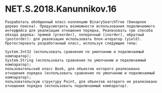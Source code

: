 # NET.S.2018.Kanunnikov.16

    Разработать обобщенный класс-коллекцию BinarySearchTree (бинарное дерево поиска). Предусмотреть возможности использования подключаемого интерфейса для реализации отношения порядка. Реализовать три способа обхода дерева: прямой (preorder), поперечный (inorder), обратный (postorder): для реализации использовать блок-итератор (yield). Протестировать разработанный класс, используя следующие типы:

    System.Int32 (использовать сравнение по умолчанию и подключаемый компаратор);
    System.String (использовать сравнение по умолчанию и подключаемый компаратор);
    пользовательский класс Book, для объектов которого реализовано отношения порядка (использовать сравнение по умолчанию и подключаемый компаратор);
    пользовательскую структуру Point, для объектов которого не реализовано отношения порядка (использовать подключаемый компаратор).



